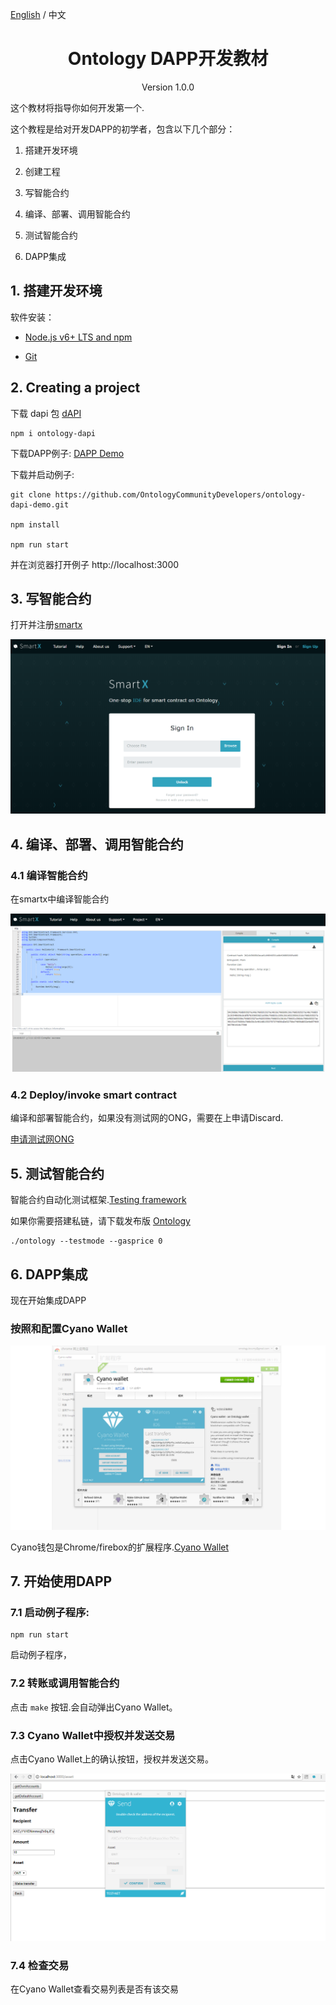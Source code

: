 [English](./ontology_dapp_dev_tutorial_en.html) / 中文

<h1 align="center">Ontology DAPP开发教材</h1>
<p align="center" class="version">Version 1.0.0 </p>

这个教材将指导你如何开发第一个.

这个教程是给对开发DAPP的初学者，包含以下几个部分：

1. 搭建开发环境

2. 创建工程

3. 写智能合约

4. 编译、部署、调用智能合约

5. 测试智能合约

7. DAPP集成


## 1. 搭建开发环境

软件安装：

* [Node.js v6+ LTS and npm](https://nodejs.org/en/)

* [Git](https://git-scm.com/)


## 2. Creating a project

下载 dapi 包 [dAPI](https://github.com/ontio/ontology-dapi)

```
npm i ontology-dapi
```

下载DAPP例子: [DAPP Demo](https://github.com/OntologyCommunityDevelopers/ontology-dapi-demo)

下载并启动例子:

```
git clone https://github.com/OntologyCommunityDevelopers/ontology-dapi-demo.git

npm install

npm run start
```

并在浏览器打开例子 http://localhost:3000

## 3. 写智能合约


打开并注册[smartx](http://smartx.ont.io/)


![smartx login](../docs/lib/images/smartx.png)


## 4. 编译、部署、调用智能合约

### 4.1 编译智能合约

在smartx中编译智能合约

![smart contract deploy and invoke](../docs/lib/images/smartx-deploy.png)

### 4.2 Deploy/invoke smart contract

编译和部署智能合约，如果没有测试网的ONG，需要在上申请Discard.

[申请测试网ONG](https://discordapp.com/channels/400884201773334540/453499298097922068)


## 5. 测试智能合约

智能合约自动化测试框架.[Testing framework](https://github.com/lucas7788/pythontest)

如果你需要搭建私链，请下载发布版 [Ontology](https://github.com/ontio/ontology/releases)

```
./ontology --testmode --gasprice 0

```


## 6. DAPP集成

现在开始集成DAPP

### 按照和配置Cyano Wallet


![Cyano Wallet](../docs/lib/images/cyano-wallet.png)

Cyano钱包是Chrome/firebox的扩展程序.[Cyano Wallet](https://github.com/OntologyCommunityDevelopers/cyano-wallet)


## 7. 开始使用DAPP


### 7.1 启动例子程序:

```
npm run start

```

启动例子程序，


### 7.2 转账或调用智能合约

点击 ```make``` 按钮.会自动弹出Cyano Wallet。

### 7.3 Cyano Wallet中授权并发送交易

点击Cyano Wallet上的确认按钮，授权并发送交易。

![Cyano Wallet Confirm](../docs/lib/images/demo.png)

### 7.4 检查交易

在Cyano Wallet查看交易列表是否有该交易